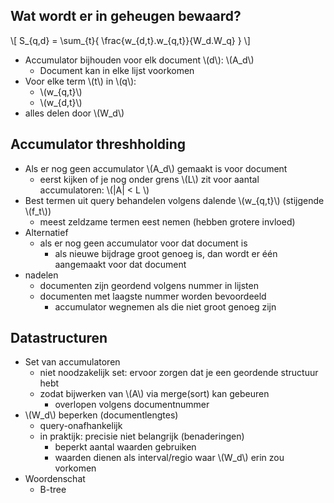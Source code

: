 ## Wat wordt er in geheugen bewaard?
\\[ 
    S_{q,d} = \sum_{t}{ \frac{w_{d,t}.w_{q,t}}{W_d.W_q} } 
\\]
* Accumulator bijhouden voor elk document \\(d\\): \\(A_d\\)
    * Document kan in elke lijst voorkomen
* Voor elke term \\(t\\) in \\(q\\):
    * \\(w_{q,t}\\)
    * \\(w_{d,t}\\)
* alles delen door \\(W_d\\)

## Accumulator threshholding

* Als er nog geen accumulator \\(A_d\\) gemaakt is voor document
    * eerst kijken of je nog onder grens \\(L\\) zit voor aantal accumulatoren: \\(|A| < L \\) 
* Best termen uit query behandelen volgens dalende \\(w_{q,t}\\) (stijgende \\(f_t\\))
    * meest zeldzame termen eest nemen (hebben grotere invloed)
* Alternatief
    * als er nog geen accumulator voor dat document is
        * als nieuwe bijdrage groot genoeg is, dan wordt er één aangemaakt voor dat document
* nadelen
    * documenten zijn geordend volgens nummer in lijsten
    * documenten met laagste nummer worden bevoordeeld
        * accumulator wegnemen als die niet groot genoeg zijn

## Datastructuren

* Set van accumulatoren
    * niet noodzakelijk set: ervoor zorgen dat je een geordende structuur hebt
    * zodat bijwerken van \\(A\\) via merge(sort) kan gebeuren
        * overlopen volgens documentnummer
* \\(W_d\\) beperken (documentlengtes)
    * query-onafhankelijk
    * in praktijk: precisie niet belangrijk (benaderingen)
        * beperkt aantal waarden gebruiken
        * waarden dienen als interval/regio waar \\(W_d\\) erin zou vorkomen
* Woordenschat
    * B-tree
